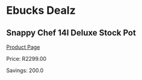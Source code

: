 
# Ebucks Dealz
## Snappy Chef 14l Deluxe Stock Pot
[Product Page](https://www.ebucks.com/web/shop/productSelected.do?prodId=998806875&catId=704983235)

Price: R2299.00

Savings: 200.0


	